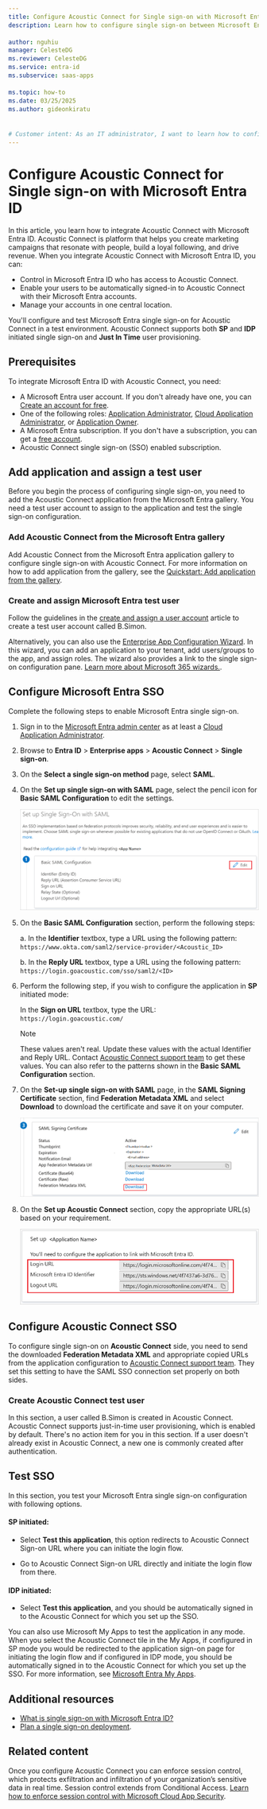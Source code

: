 ```yaml
---
title: Configure Acoustic Connect for Single sign-on with Microsoft Entra ID
description: Learn how to configure single sign-on between Microsoft Entra ID and Acoustic Connect.

author: nguhiu
manager: CelesteDG
ms.reviewer: CelesteDG
ms.service: entra-id
ms.subservice: saas-apps

ms.topic: how-to
ms.date: 03/25/2025
ms.author: gideonkiratu


# Customer intent: As an IT administrator, I want to learn how to configure single sign-on between Microsoft Entra ID and Acoustic Connect so that I can control who has access to Acoustic Connect, enable automatic sign-in with Microsoft Entra accounts, and manage my accounts in one central location.
---
```


# Configure Acoustic Connect for Single sign-on with Microsoft Entra ID

In this article, you learn how to integrate Acoustic Connect with Microsoft Entra ID. Acoustic Connect is platform that helps you create marketing campaigns that resonate with people, build a loyal following, and drive revenue. When you integrate Acoustic Connect with Microsoft Entra ID, you can:

* Control in Microsoft Entra ID who has access to Acoustic Connect.
* Enable your users to be automatically signed-in to Acoustic Connect with their Microsoft Entra accounts.
* Manage your accounts in one central location.

You'll configure and test Microsoft Entra single sign-on for Acoustic Connect in a test environment. Acoustic Connect supports both **SP** and **IDP** initiated single sign-on and **Just In Time** user provisioning.

## Prerequisites

To integrate Microsoft Entra ID with Acoustic Connect, you need:

* A Microsoft Entra user account. If you don't already have one, you can [Create an account for free](https://azure.microsoft.com/free/?WT.mc_id=A261C142F).
* One of the following roles: [Application Administrator](/entra/identity/role-based-access-control/permissions-reference#application-administrator), [Cloud Application Administrator](/entra/identity/role-based-access-control/permissions-reference#cloud-application-administrator), or [Application Owner](/entra/fundamentals/users-default-permissions#owned-enterprise-applications).
* A Microsoft Entra subscription. If you don't have a subscription, you can get a [free account](https://azure.microsoft.com/free/).
* Acoustic Connect single sign-on (SSO) enabled subscription.

## Add application and assign a test user

Before you begin the process of configuring single sign-on, you need to add the Acoustic Connect application from the Microsoft Entra gallery. You need a test user account to assign to the application and test the single sign-on configuration.

<a name='add-acoustic-connect-from-the-azure-ad-gallery'></a>

### Add Acoustic Connect from the Microsoft Entra gallery

Add Acoustic Connect from the Microsoft Entra application gallery to configure single sign-on with Acoustic Connect. For more information on how to add application from the gallery, see the [Quickstart: Add application from the gallery](~/identity/enterprise-apps/add-application-portal.md).

<a name='create-and-assign-azure-ad-test-user'></a>

### Create and assign Microsoft Entra test user

Follow the guidelines in the [create and assign a user account](~/identity/enterprise-apps/add-application-portal-assign-users.md) article to create a test user account called B.Simon.

Alternatively, you can also use the [Enterprise App Configuration Wizard](https://portal.office.com/AdminPortal/home?Q=Docs#/azureadappintegration). In this wizard, you can add an application to your tenant, add users/groups to the app, and assign roles. The wizard also provides a link to the single sign-on configuration pane. [Learn more about Microsoft 365 wizards.](/microsoft-365/admin/misc/azure-ad-setup-guides). 

<a name='configure-azure-ad-sso'></a>

## Configure Microsoft Entra SSO

Complete the following steps to enable Microsoft Entra single sign-on.

1. Sign in to the [Microsoft Entra admin center](https://entra.microsoft.com) as at least a [Cloud Application Administrator](~/identity/role-based-access-control/permissions-reference.md#cloud-application-administrator).
1. Browse to **Entra ID** > **Enterprise apps** > **Acoustic Connect** > **Single sign-on**.
1. On the **Select a single sign-on method** page, select **SAML**.
1. On the **Set up single sign-on with SAML** page, select the pencil icon for **Basic SAML Configuration** to edit the settings.

   ![Screenshot shows how to edit Basic SAML Configuration.](common/edit-urls.png "Basic Configuration")

1. On the **Basic SAML Configuration** section, perform the following steps:

    a. In the **Identifier** textbox, type a URL using the following pattern:
    `https://www.okta.com/saml2/service-provider/<Acoustic_ID>`

    b. In the **Reply URL** textbox, type a URL using the following pattern:
    `https://login.goacoustic.com/sso/saml2/<ID>`

1. Perform the following step, if you wish to configure the application in **SP** initiated mode:

	In the **Sign on URL** textbox, type the URL:
	`https://login.goacoustic.com/`

	> [!NOTE]
    > These values aren't real. Update these values with the actual Identifier and Reply URL. Contact [Acoustic Connect support team](mailto:support@acoustic.com) to get these values. You can also refer to the patterns shown in the **Basic SAML Configuration** section.

1. On the **Set-up single sign-on with SAML** page, in the **SAML Signing Certificate** section, find **Federation Metadata XML** and select **Download** to download the certificate and save it on your computer.

    ![Screenshot shows the Certificate download link.](common/metadataxml.png "Certificate")

1. On the **Set up Acoustic Connect** section, copy the appropriate URL(s) based on your requirement.

	![Screenshot shows to copy configuration appropriate U R L.](common/copy-configuration-urls.png "Attributes")

## Configure Acoustic Connect SSO

To configure single sign-on on **Acoustic Connect** side, you need to send the downloaded **Federation Metadata XML** and appropriate copied URLs from the application configuration to [Acoustic Connect support team](mailto:support@acoustic.com). They set this setting to have the SAML SSO connection set properly on both sides.

### Create Acoustic Connect test user

In this section, a user called B.Simon is created in Acoustic Connect. Acoustic Connect supports just-in-time user provisioning, which is enabled by default. There's no action item for you in this section. If a user doesn't already exist in Acoustic Connect, a new one is commonly created after authentication.

## Test SSO 

In this section, you test your Microsoft Entra single sign-on configuration with following options. 

#### SP initiated:

* Select **Test this application**, this option redirects to Acoustic Connect Sign-on URL where you can initiate the login flow.  

* Go to Acoustic Connect Sign-on URL directly and initiate the login flow from there.

#### IDP initiated:

* Select **Test this application**, and you should be automatically signed in to the Acoustic Connect for which you set up the SSO. 

You can also use Microsoft My Apps to test the application in any mode. When you select the Acoustic Connect tile in the My Apps, if configured in SP mode you would be redirected to the application sign-on page for initiating the login flow and if configured in IDP mode, you should be automatically signed in to the Acoustic Connect for which you set up the SSO. For more information, see [Microsoft Entra My Apps](/azure/active-directory/manage-apps/end-user-experiences#azure-ad-my-apps).

## Additional resources

* [What is single sign-on with Microsoft Entra ID?](~/identity/enterprise-apps/what-is-single-sign-on.md)
* [Plan a single sign-on deployment](~/identity/enterprise-apps/plan-sso-deployment.md).

## Related content

Once you configure Acoustic Connect you can enforce session control, which protects exfiltration and infiltration of your organization’s sensitive data in real time. Session control extends from Conditional Access. [Learn how to enforce session control with Microsoft Cloud App Security](/cloud-app-security/proxy-deployment-aad).
